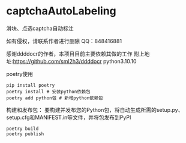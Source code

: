 # captchaAutoLabeling
滑块、点选captcha自动标注

如有侵权，请联系作者进行删除 QQ：848416881

感谢ddddocr的作者，本项目目前主要依赖其做的工作
附上地址:https://github.com/sml2h3/ddddocr
python3.10.10

poetry使用
```
pip install poetry
poetry install # 安装python依赖包
poetry add python包 # 新增python依赖包
```


构建和发布包：
要构建并发布您的Python包，将自动生成所需的setup.py、setup.cfg和MANIFEST.in等文件，并将包发布到PyPI
```
poetry build
poetry publish
```
